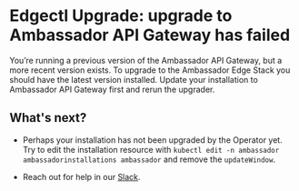 # Edgectl Upgrade: upgrade to Ambassador API Gateway has failed

You’re running a previous version of the Ambassador API Gateway, but a more recent version exists.
To upgrade to the Ambassador Edge Stack you should have the latest version installed.
Update your installation to Ambassador API Gateway first and rerun the upgrader.

## What's next?

* Perhaps your installation has not been upgraded by the Operator yet. Try to edit the installation
  resource with `kubectl edit -n ambassador ambassadorinstallations ambassador` and remove
  the `updateWindow`.

* Reach out for help in our [Slack](http://a8r.io/slack).

